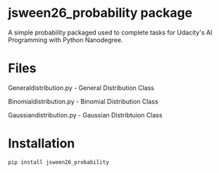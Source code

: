 # jsween26_probability package

A simple probability packaged used to complete tasks for Udacity's AI Programming with Python Nanodegree.

# Files

Generaldistribution.py - General Distribution Class

Binomialdistribution.py - Binomial Distribution Class

Gaussiandistribution.py - Gaussian Distribtuion Class

# Installation

`pip install jsween26_probability`